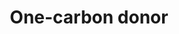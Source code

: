 ---
annotations:
- id: PW:0000002
  parent: classic metabolic pathway
  type: Pathway Ontology
  value: classic metabolic pathway
authors:
- Mkutmon
- Elisa
- Egonw
- MaintBot
- Eweitz
description: ''
last-edited: 2021-05-08
organisms:
- Bos taurus
redirect_from:
- /index.php/Pathway:WP3125
- /instance/WP3125
revision: null
schema-jsonld:
- '@context': https://schema.org/
  '@id': https://wikipathways.github.io/pathways/WP3125.html
  '@type': Dataset
  creator:
    '@type': Organization
    name: WikiPathways
  description: ''
  keywords:
  - Acetylcholine
  - Betaine
  - Choline
  - Cystathionine
  - Cysteine
  - Cysteine sulphinate
  - Decarboxylated SAM
  - Dimethylglycine
  - Glutathione
  - Glycine
  - Homocycteine
  - Hypotaurine
  - MTHFR
  - Methionine
  - Ornithine
  - Putrescine
  - S-Adenosyl-Methionine
  - S-Adenosylhomocysteine
  - Sarcosine
  - Spermidine
  - Spermine
  - Taurine
  - methyl-tetrahydrofolate
  - tetrahydrofolate
  license: CC0
  name: One-carbon donor
seo: CreativeWork
title: One-carbon donor
wpid: WP3125
---
